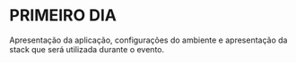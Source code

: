 # PRIMEIRO DIA  

Apresentação da aplicação, configurações do ambiente e apresentação da stack que será utilizada durante o evento.
